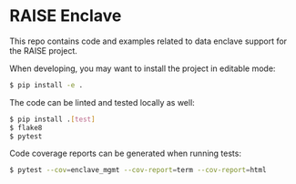 # RAISE Enclave

This repo contains code and examples related to data enclave support for the RAISE project.

When developing, you may want to install the project in editable mode:

```bash
$ pip install -e .
```

The code can be linted and tested locally as well:

```bash
$ pip install .[test]
$ flake8
$ pytest
```

Code coverage reports can be generated when running tests:

```bash
$ pytest --cov=enclave_mgmt --cov-report=term --cov-report=html
```

